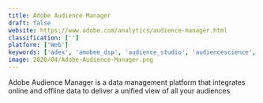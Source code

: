 ```yaml
---
title: Adobe Audience Manager
draft: false 
website: https://www.adobe.com/analytics/audience-manager.html
classification: ['']
platform: ['Web']
keywords: ['adex', 'amobee_dsp', 'audience_studio', 'audiencescience', 'dataxu', 'datalogix', 'google_audience_center', 'ignitionone_customer_intelligence_platform', 'lotame', 'mapp_cloud', 'media_innovation_group', 'neustar_platformone', 'nielsen_dmp', 'openprise', 'oracle_dmp', 'rocket_fuel', 'salesforce_dmp', 'signal', 'surveycto', 'the_trade_desk', 'v12_data']
image: 2020/04/Adobe-Audience-Manager.png
---
```

Adobe Audience Manager is a data management platform that integrates online and offline data to deliver a unified view of all your audiences